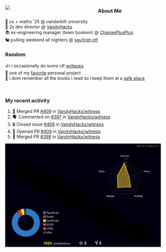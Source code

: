 <!-- 
Hey what are you doing here? 
I admire your curiosity tho
Shoot me an email (zinean00 at gmail dot com)
Let's connect! 
-->

<p float="left">
  <img src='https://imgur.com/nGM66Ev.png' width='300' align="left">
  <p>
    
  <h3>About Me</h3>
  🏫 cs + maths '25 @ vanderbilt university <br>
  🌊 2x dev director @ <a href="https://github.com/vandyhacks">VandyHacks</a> <br>
  📚 ex-engineering manager (team bookem) @ <a href="https://github.com/changeplusplusvandy">ChangePlusPlus<a> <br>
  🐿 pulling weekend all nighters @ <a href="https://github.com/squ1rrel-ctf">squ1rrel-ctf</a> <br>
  
  <h3>Random</h3>
  ✍️ i occasionally do some ctf <a href="https://squ1rrel.dev/author/zineanteoh">writeups</a> <br>
  📱 one of my <a href="https://github.com/zineanteoh/vinkybox-app">favorite</a> personal project<br>
  📖 i dont remember all the books i read so i keep them at a <a href="https://www.goodreads.com/user/show/80901669-zi">safe place</a>
  </p>
  
</p>

<br>
<!-- <i>generated by <a href="https://labs.openai.com/s/0hW1r6PFYo3Zh0a7UoxK2AMp" target="_blank">dall-e 2</a></i> -->

<h3>My recent activity</h3>

<!--START_SECTION:activity-->
1. 🎉 Merged PR [#409](https://github.com/VandyHacks/witness/pull/409) in [VandyHacks/witness](https://github.com/VandyHacks/witness)
2. 🗣 Commented on [#397](https://github.com/VandyHacks/witness/pull/397#issuecomment-1763841480) in [VandyHacks/witness](https://github.com/VandyHacks/witness)
3. 🔒 Closed issue [#408](https://github.com/VandyHacks/witness/issues/408) in [VandyHacks/witness](https://github.com/VandyHacks/witness)
4. 💪 Opened PR [#409](https://github.com/VandyHacks/witness/pull/409) in [VandyHacks/witness](https://github.com/VandyHacks/witness)
5. 🎉 Merged PR [#399](https://github.com/VandyHacks/witness/pull/399) in [VandyHacks/witness](https://github.com/VandyHacks/witness)
<!--END_SECTION:activity-->

![](./profile-3d-contrib/profile-night-rainbow.svg)
